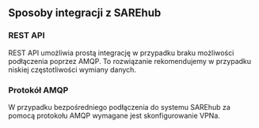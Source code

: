 ## Sposoby integracji z SAREhub

### REST API

REST API umożliwia prostą integrację w przypadku braku możliwości podłączenia poprzez AMQP. 
To rozwiązanie rekomendujemy w przypadku niskiej częstotliwości wymiany danych.

### Protokół AMQP

W przypadku bezpośredniego podłączenia do systemu SAREhub za pomocą protokołu AMQP wymagane jest skonfigurowanie VPNa.
